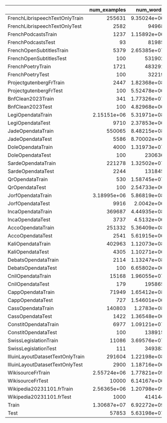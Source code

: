 |                                  |     num_examples |        num_words |   dataset_gb |       num_tokens |   avg_word |   avg_tokens |   ratio |
|:---------------------------------|-----------------:|-----------------:|-------------:|-----------------:|-----------:|-------------:|--------:|
| FrenchLibrispeechTextOnlyTrain   | 255631           |      9.35024e+06 |        0.064 |      1.2907e+07  |    36.5771 |      50.4906 | 0.00148 |
| FrenchLibrispeechTextOnlyTest    |   2582           |  94968           |        0.001 | 130630           |    36.7808 |      50.5926 | 2e-05   |
| FrenchPodcastsTrain              |   1237           |      1.15892e+06 |        0.006 |      1.55849e+06 |   936.876  |    1259.9    | 0.00014 |
| FrenchPodcastsTest               |     93           |  81985           |        0     | 111103           |   881.559  |    1194.66   | 0       |
| FrenchOpenSubtitlesTrain         |   5379           |      2.65385e+07 |        0.153 |      4.18446e+07 |  4933.73   |    7779.26   | 0.00356 |
| FrenchOpenSubtitlesTest          |    100           | 531902           |        0.003 | 822901           |  5319.02   |    8229.01   | 6e-05   |
| FrenchPoetryTrain                |   1721           | 483291           |        0.003 | 759354           |   280.82   |     441.228  | 6e-05   |
| FrenchPoetryTest                 |    100           |  32219           |        0     |  50265           |   322.19   |     502.65   | 0       |
| ProjectgutenbergFrTrain          |   2447           |      1.82368e+08 |        0.973 |      3.01192e+08 | 74527.3    |  123086      | 0.02262 |
| ProjectgutenbergFrTest           |    100           |      5.52478e+06 |        0.038 |      9.05572e+06 | 55247.8    |   90557.2    | 0.00088 |
| BnfClean2023Train                |    341           |      1.77326e+07 |        0.101 |      2.70398e+07 | 52001.8    |   79295.7    | 0.00234 |
| BnfClean2023Test                 |    100           |      4.82968e+06 |        0.026 |      7.24231e+06 | 48296.8    |   72423.1    | 0.0006  |
| LegiOpendataTrain                |      2.15151e+06 |      5.31971e+08 |        3.555 |      8.16442e+08 |   247.255  |     379.474  | 0.08264 |
| LegiOpendataTest                 |   9710           |      2.37853e+06 |        0.017 |      3.65647e+06 |   244.957  |     376.568  | 0.0004  |
| JadeOpendataTrain                | 550065           |      8.48215e+08 |        5.194 |      1.29529e+09 |  1542.03   |    2354.79   | 0.12072 |
| JadeOpendataTest                 |   5586           |      8.70002e+06 |        0.052 |      1.33336e+07 |  1557.47   |    2386.96   | 0.0012  |
| DoleOpendataTrain                |   4000           |      1.31973e+07 |        0.079 |      1.93563e+07 |  3299.32   |    4839.07   | 0.00184 |
| DoleOpendataTest                 |    100           | 230636           |        0.001 | 341546           |  2306.36   |    3415.46   | 2e-05   |
| SardeOpendataTrain               | 221278           |      1.32502e+07 |        0.093 |      2.81037e+07 |    59.8802 |     127.006  | 0.00216 |
| SardeOpendataTest                |   2244           | 131845           |        0.001 | 280025           |    58.7545 |     124.788  | 2e-05   |
| QrOpendataTrain                  |    530           |      1.58745e+07 |        0.1   |      2.17327e+07 | 29951.9    |   41005      | 0.00232 |
| QrOpendataTest                   |    100           |      2.54733e+06 |        0.017 |      3.52191e+06 | 25473.3    |   35219.1    | 0.0004  |
| JorfOpendataTrain                |      3.18995e+06 |      5.86819e+08 |        3.832 |      9.67096e+08 |   183.959  |     303.17   | 0.08906 |
| JorfOpendataTest                 |   9916           |      2.0042e+06  |        0.012 |      3.4025e+06  |   202.118  |     343.133  | 0.00028 |
| IncaOpendataTrain                | 369687           |      4.44935e+08 |        2.601 |      6.2732e+08  |  1203.54   |    1696.9    | 0.06046 |
| IncaOpendataTest                 |   3737           |      4.5132e+06  |        0.027 |      6.36645e+06 |  1207.71   |    1703.63   | 0.00062 |
| AccoOpendataTrain                | 251332           |      5.36409e+08 |        3.389 |      7.58147e+08 |  2134.26   |    3016.52   | 0.07878 |
| AccoOpendataTest                 |   2541           |      5.61915e+06 |        0.035 |      7.84326e+06 |  2211.39   |    3086.68   | 0.00082 |
| KaliOpendataTrain                | 402963           |      1.12073e+08 |        0.676 |      1.52325e+08 |   278.123  |     378.013  | 0.01572 |
| KaliOpendataTest                 |   4305           |      1.10271e+06 |        0.007 |      1.49757e+06 |   256.145  |     347.867  | 0.00016 |
| DebatsOpendataTrain              |   2114           |      1.13247e+08 |        0.767 |      1.49088e+08 | 53569.9    |   70524.3    | 0.01782 |
| DebatsOpendataTest               |    100           |      6.65802e+06 |        0.034 |      8.85171e+06 | 66580.2    |   88517.1    | 0.0008  |
| CnilOpendataTrain                |  15168           |      1.96055e+07 |        0.12  |      2.63729e+07 |  1292.55   |    1738.72   | 0.00278 |
| CnilOpendataTest                 |    179           | 195865           |        0.001 | 261255           |  1094.22   |    1459.53   | 2e-05   |
| CappOpendataTrain                |  71949           |      1.65412e+08 |        0.912 |      2.47143e+08 |  2299.02   |    3434.97   | 0.0212  |
| CappOpendataTest                 |    727           |      1.54601e+06 |        0.009 |      2.31185e+06 |  2126.56   |    3179.99   | 0.0002  |
| CassOpendataTrain                | 140803           |      1.2783e+08  |        0.759 |      2.06045e+08 |   907.863  |    1463.35   | 0.01764 |
| CassOpendataTest                 |   1422           |      1.36548e+06 |        0.008 |      2.17945e+06 |   960.25   |    1532.66   | 0.00018 |
| ConstitOpendataTrain             |   6977           |      1.09121e+07 |        0.067 |      1.52677e+07 |  1564.01   |    2188.28   | 0.00156 |
| ConstitOpendataTest              |    100           | 138915           |        0.001 | 193378           |  1389.15   |    1933.78   | 2e-05   |
| SwissLegislationTrain            |  11086           |      3.69576e+07 |        0.255 |      6.8332e+07  |  3333.72   |    6163.81   | 0.00592 |
| SwissLegislationTest             |    111           | 349383           |        0.002 | 662289           |  3147.59   |    5966.57   | 4e-05   |
| IlluinLayoutDatasetTextOnlyTrain | 291604           |      1.22198e+08 |        0.768 |      1.91112e+08 |   419.054  |     655.384  | 0.01786 |
| IlluinLayoutDatasetTextOnlyTest  |   2900           |      1.18716e+06 |        0.007 |      1.85071e+06 |   409.365  |     638.177  | 0.00016 |
| WikisourceFrTrain                |      2.55724e+06 |      1.77821e+09 |       10.844 |      2.699e+09   |   695.362  |    1055.44   | 0.25206 |
| WikisourceFrTest                 |  10000           |      6.14167e+06 |        0.041 |      9.43745e+06 |   614.167  |     943.745  | 0.00096 |
| Wikipedia20231101.frTrain        |      2.56365e+06 |      1.20798e+09 |        7.369 |      2.00251e+09 |   471.195  |     781.116  | 0.17128 |
| Wikipedia20231101.frTest         |   1000           | 414144           |        0.003 | 689078           |   414.144  |     689.078  | 6e-05   |
| Train                            |      1.30687e+07 |      6.92272e+09 |       42.68  |      1.0676e+10  |   529.719  |     816.915  | 0.99202 |
| Test                             |  57853           |      5.63198e+07 |        0.343 |      8.40934e+07 |   973.498  |    1453.57   | 0.00798 |